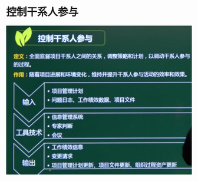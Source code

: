 # 控制干系人参与

![image-20210407150658195](../picture/image-20210407150658195.png)

















































